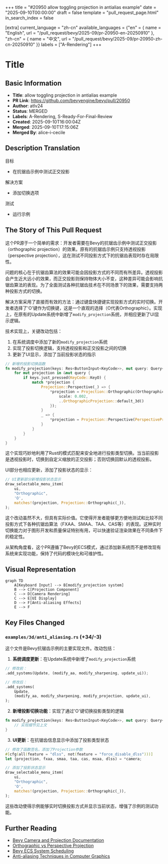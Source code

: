 +++
title = "#20950 allow toggling projection in antialias example"
date = "2025-09-10T00:00:00"
draft = false
template = "pull_request_page.html"
in_search_index = false

[extra]
current_language = "zh-cn"
available_languages = {"en" = { name = "English", url = "/pull_request/bevy/2025-09/pr-20950-en-20250910" }, "zh-cn" = { name = "中文", url = "/pull_request/bevy/2025-09/pr-20950-zh-cn-20250910" }}
labels = ["A-Rendering"]
+++

# Title

## Basic Information
- **Title**: allow toggling projection in antialias example
- **PR Link**: https://github.com/bevyengine/bevy/pull/20950
- **Author**: atlv24
- **Status**: MERGED
- **Labels**: A-Rendering, S-Ready-For-Final-Review
- **Created**: 2025-09-10T16:00:04Z
- **Merged**: 2025-09-10T17:15:06Z
- **Merged By**: alice-i-cecile

## Description Translation
目标

- 在抗锯齿示例中测试正交投影

解决方案

- 添加切换选项

测试

- 运行示例

## The Story of This Pull Request

这个PR源于一个简单的需求：开发者需要在Bevy的抗锯齿示例中测试正交投影（orthographic projection）的效果。原有的抗锯齿示例只支持透视投影（perspective projection），这在测试不同投影方式下的抗锯齿表现时存在局限性。

问题的核心在于抗锯齿算法的效果可能会因投影方式的不同而有所差异。透视投影会产生近大远小的效果，而正交投影则保持物体大小不变，这种差异可能会影响抗锯齿算法的表现。为了全面测试各种抗锯齿技术在不同场景下的效果，需要支持两种投影方式的切换。

解决方案采用了直接而有效的方法：通过键盘快捷键实现投影方式的实时切换。开发者选择了'O'键作为切换键，这是一个直观的选择（O代表Orthographic）。实现上，在原有的Update系统中新增了`modify_projection`系统，并相应更新了UI显示逻辑。

技术实现上，关键改动包括：
1. 在系统调度中添加了新的`modify_projection`系统
2. 实现了投影切换逻辑，支持透视投影和正交投影之间的切换
3. 更新了UI显示，添加了当前投影状态的指示

```rust
// 新增的投影切换函数
fn modify_projection(keys: Res<ButtonInput<KeyCode>>, mut query: Query<&mut Projection>) {
    for mut projection in &mut query {
        if keys.just_pressed(KeyCode::KeyO) {
            match *projection {
                Projection::Perspective(_) => {
                    *projection = Projection::Orthographic(OrthographicProjection {
                        scale: 0.002,
                        ..OrthographicProjection::default_3d()
                    });
                }
                _ => {
                    *projection = Projection::Perspective(PerspectiveProjection::default());
                }
            }
        }
    }
}
```

这个实现巧妙地利用了Rust的模式匹配来安全地进行投影类型切换。当当前投影是透视投影时，切换到自定义缩放的正交投影；否则切换回默认的透视投影。

UI部分也相应更新，添加了投影状态的显示：

```rust
// UI更新部分新增投影状态显示
draw_selectable_menu_item(
    ui,
    "Orthographic",
    'O',
    matches!(projection, Projection::Orthographic(_)),
);
```

这个改动虽然不大，但具有实际价值。它使得开发者能够更方便地测试和比较不同投影方式下各种抗锯齿算法（FXAA、SMAA、TAA、CAS等）的表现。这种实时切换能力对于图形开发和质量保证特别有用，可以快速验证渲染效果在不同条件下的稳定性。

从架构角度看，这个PR遵循了Bevy的ECS模式，通过添加新系统而不是修改现有系统来实现功能，保持了代码的模块化和可维护性。

## Visual Representation

```mermaid
graph TD
    A[Keyboard Input] --> B[modify_projection system]
    B --> C[Projection Component]
    C --> D[Camera Rendering]
    C --> E[UI Display]
    D --> F[Anti-aliasing Effects]
    E --> F
```

## Key Files Changed

### `examples/3d/anti_aliasing.rs` (+34/-3)

这个文件是Bevy抗锯齿示例的主要实现文件。改动包括：

1. **系统调度更新**：在Update系统中新增了`modify_projection`系统
```rust
// 修改前：
.add_systems(Update, (modify_aa, modify_sharpening, update_ui));

// 修改后：
.add_systems(
    Update,
    (modify_aa, modify_sharpening, modify_projection, update_ui),
);
```

2. **新增投影切换功能**：实现了通过'O'键切换投影类型的逻辑
```rust
fn modify_projection(keys: Res<ButtonInput<KeyCode>>, mut query: Query<&mut Projection>) {
    // 实现细节见上文
}
```

3. **UI更新**：在抗锯齿信息显示中添加了投影类型状态
```rust
// 修改了函数签名，添加了Projection参数
#[cfg(all(feature = "dlss", not(feature = "force_disable_dlss")))]
let (projection, fxaa, smaa, taa, cas, msaa, dlss) = *camera;

// 添加了投影状态显示
draw_selectable_menu_item(
    ui,
    "Orthographic",
    'O',
    matches!(projection, Projection::Orthographic(_)),
);
```

这些改动使得示例能够实时切换投影方式并显示当前状态，增强了示例的测试功能。

## Further Reading

- [Bevy Camera and Projection Documentation](https://bevyengine.org/learn/books/introduction/3d-camera/)
- [Orthographic vs Perspective Projection](https://learnopengl.com/Getting-started/Coordinate-Systems)
- [Bevy ECS System Scheduling](https://bevyengine.org/learn/books/introduction/ecs-scheduling/)
- [Anti-aliasing Techniques in Computer Graphics](https://en.wikipedia.org/wiki/Spatial_anti-aliasing)
